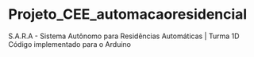 # Projeto_CEE_automacaoresidencial
S.A.R.A - Sistema Autônomo para Residências Automáticas | Turma 1D
Código implementado para o Arduino
